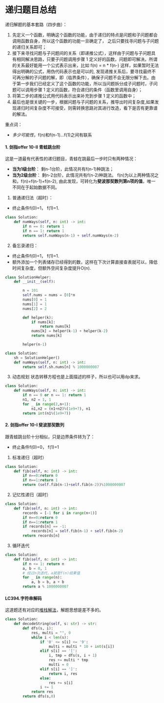# 递归题目总结
递归解题的基本套路（四步曲）：  
1. 先定义一个函数，明确这个函数的功能，由于递归的特点是问题和子问题都会调用函数自身，所以这个函数的功能一旦确定了， 之后只要找寻问题与子问题的递归关系即可；  
2. 接下来寻找问题与子问题间的关系（即递推公式），这样由于问题与子问题具有相同解决思路，只要子问题调用步骤 1 定义好的函数，问题即可解决。所谓的关系最好能用一个公式表示出来，比如 f(n) = n * f(n-) 这样，如果暂时无法得出明确的公式，用伪代码表示也是可以的, 发现递推关系后，要寻找最终不可再分解的子问题的解，即（临界条件），确保子问题不会无限分解下去。由于第一步我们已经定义了这个函数的功能，所以当问题拆分成子问题时，子问题可以调用步骤 1 定义的函数，符合递归的条件（函数里调用自身）；  
3. 将第二步的递推公式用代码表示出来补充到步骤 1 定义的函数中；  
4. 最后也是很关键的一步，根据问题与子问题的关系，推导出时间复杂度,如果发现递归时间复杂度不可接受，则需转换思路对其进行改造，看下是否有更靠谱的解法。  

重点词：
- *多少可能性*，f(n)和f(n-1)...f(1)之间有联系
#### 1. 剑指offer 10-II 青蛙跳台阶
这是一道最有代表性的递归题目，青蛙在跳最后一步时只有两种情况：
- **当为1级台阶**： 剩n-1台阶，此情况共有f(n-1)种跳法；
- **当为2级台阶**： 剩n-2台阶，此情况共有f(n-2)种跳法。
f(n)为以上两种情况之和，f(n)=f(n-1)+f(n-2), 由此发现，可转化为**斐波那契数列第n项的值**，唯一不同在于起始数据不同。
1. 普通递归法（超时）：
- 终止条件f(0)=1， f(1)=1.
```python
class Solution:
    def numWays(self, n: int) -> int:
        if n == 0: return 1
        if n == 1: return 1
        return self.numWays(n-1) + self.numWays(n-2)
```
2. 备忘录递归：
- 终止条件f(0)=1， f(1)=1.
- 额外添加一个列表储存已经得到的数，这样在下次计算直接查表就可以，降低时间复杂度，但额外空间复杂度提升O(n).
```python
class SolutionHelper:
    def __init__(self):

        n = 101
        self.nums = nums = [0]*n
        nums[0] = 1
        nums[1] = 1
        nums[2] = 2

        def helper(k):
            if nums[k]:
                return nums[k]
            nums[k] = helper(k-1) + helper(k-2)
            return nums[k]

        helper(n-1)  

class Solution:
    sh = SolutionHelper()
    def numWays(self, n: int) -> int:
        return self.sh.nums[n] % 1000000007
```
3. 动态规划
状态转移方程也是上面描述的样子，所以也可以用dp来求。
```python
class Solution:
    def numWays(self, n: int) -> int:
        if n == 0 or n == 1: return 1
        n1, n2 = 1, 1
        for _ in range(2,n+1):
            n1,n2 = (n1+n2)%(1e9+7), n1
        return int(n1%(1e9+7))
```

#### 2. 剑指offer 10-I 斐波那契数列
跟青蛙跳台阶十分相似，只是边界条件转为了：
- 终止条件f(0)=0， f(1)=1
1. 标准递归（超时）
```python
class Solution:
    def fib(self, n: int) -> int:
        if n==0:return 0
        if n==1:return 1
        return (self.fib(n-1)+self.fib(n-2))%1000000007
```
2. 记忆性递归（超时）
```python
class Solution:
    def fib(self, n: int) -> int:
        records = [-1 for i in range(n+1)]
        if n==0:return 0
        if n==1:return 1
        if records[n] == -1:
            records[n] = self.fib(n-1) + self.fib(n-2)
        return records[n]
```
3. 循环迭代
```python
class Solution:
    def fib(self, n: int) -> int:
        if n <= 1: return n 
        a, b = 0, 1
        # 经过n次迭代，a就是f(n)结果值
        for _ in range(n):
            a, b = b, a + b 
        return a % 1000000007
```

#### LC394.字符串解码
这道题还有对应的[堆栈解法](https://github.com/hangzhang23/technical_summary/blob/master/leetcode/%E5%A0%86%E6%A0%88.md)，解题思想是差不多的。
```python
class Solution:
    def decodeString(self, s: str) -> str:
        def dfs(s, i):
            res, multi = "", 0
            while i < len(s):
                if '0' <= s[i] <= '9':
                    multi = multi * 10 + int(s[i])
                elif s[i] == '[':
                    i, tmp = dfs(s, i + 1)
                    res += multi * tmp
                    multi = 0
                elif s[i] == ']':
                    return i, res
                else:
                    res += s[i]
                i += 1
            return res
        return dfs(s,0)
```
